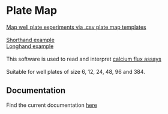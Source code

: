 # Plate Map #
[Map well plate experiments via .csv plate map templates](https://github.com/lawrencecollins/Ca-Flex-Analysis/)<br><br>
[Shorthand example](https://github.com/lawrencecollins/Ca-Flex-Analysis/blob/master/plate-map_example%203nM%20to%203%20uM.csv)<br>
[Longhand example](https://github.com/lawrencecollins/Ca-Flex-Analysis/blob/master/long%20map%20example.csv)<br>
<br>
This software is used to read and interpret [calcium flux assays](https://github.com/lawrencecollins/calciumflexanalysis)<br>
<br>
Suitable for well plates of size 6, 12, 24, 48, 96 and 384. 

## Documentation ##
Find the current documentation [here](https://lawrencecollins.github.io/platemapping/)
